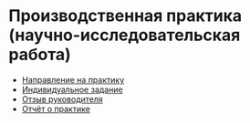 # Производственная практика (научно-исследовательская работа)

* [Направление на практику](assignment)
* [Индивидуальное задание](task)
* [Отзыв руководителя](feedback)
* [Отчёт о практике](report)
